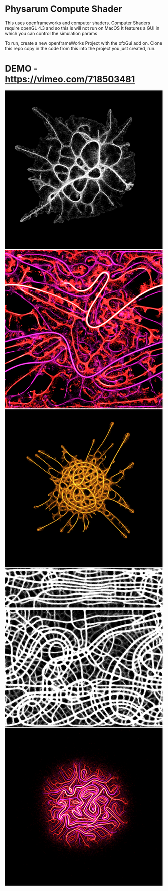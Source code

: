 # Physarum Compute Shader

This uses openframeworks and computer shaders.
Computer Shaders require openGL 4.3 and so this is will not run on MacOS
It features a GUI in which you can control the simulation params

To run, 
create a new openframeWorks Project with the ofxGui add on.
Clone this repo
copy in the code from this into the project you just created,
run.



# DEMO - https://vimeo.com/718503481
![alt text](./images/1.png?raw=true)
![alt text](./images/19.png?raw=true)
![alt text](./images/3.png?raw=true)
![alt text](./images/20.png?raw=true)
![alt text](./images/5.png?raw=true)


